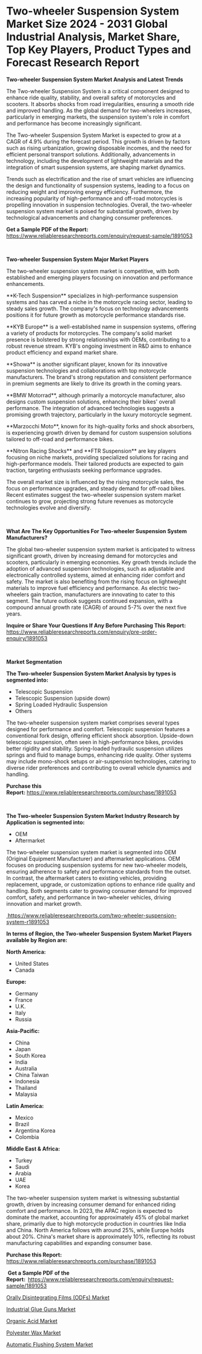 <p><h1>Two-wheeler Suspension System Market Size 2024 - 2031 Global Industrial Analysis, Market Share, Top Key Players, Product Types and Forecast Research Report</h1></p><p><strong>Two-wheeler Suspension System Market Analysis and Latest Trends</strong></p>
<p><p>The Two-wheeler Suspension System is a critical component designed to enhance ride quality, stability, and overall safety of motorcycles and scooters. It absorbs shocks from road irregularities, ensuring a smooth ride and improved handling. As the global demand for two-wheelers increases, particularly in emerging markets, the suspension system's role in comfort and performance has become increasingly significant.</p><p>The Two-wheeler Suspension System Market is expected to grow at a CAGR of 4.9% during the forecast period. This growth is driven by factors such as rising urbanization, growing disposable incomes, and the need for efficient personal transport solutions. Additionally, advancements in technology, including the development of lightweight materials and the integration of smart suspension systems, are shaping market dynamics. </p><p>Trends such as electrification and the rise of smart vehicles are influencing the design and functionality of suspension systems, leading to a focus on reducing weight and improving energy efficiency. Furthermore, the increasing popularity of high-performance and off-road motorcycles is propelling innovation in suspension technologies. Overall, the two-wheeler suspension system market is poised for substantial growth, driven by technological advancements and changing consumer preferences.</p></p>
<p><strong>Get a Sample PDF of the Report:&nbsp;</strong> <a href="https://www.reliableresearchreports.com/enquiry/request-sample/1891053?utm_campaign=8&utm_medium=2&utm_source=Github&utm_content=ia&utm_term=24102024&utm_id=two-wheeler-suspension-system">https://www.reliableresearchreports.com/enquiry/request-sample/1891053</a></p>
<p>&nbsp;</p>
<p><strong>Two-wheeler Suspension System Major Market Players</strong></p>
<p><p>The two-wheeler suspension system market is competitive, with both established and emerging players focusing on innovation and performance enhancements. </p><p>**K-Tech Suspension** specializes in high-performance suspension systems and has carved a niche in the motorcycle racing sector, leading to steady sales growth. The company's focus on technology advancements positions it for future growth as motorcycle performance standards rise.</p><p>**KYB Europe** is a well-established name in suspension systems, offering a variety of products for motorcycles. The company's solid market presence is bolstered by strong relationships with OEMs, contributing to a robust revenue stream. KYB's ongoing investment in R&D aims to enhance product efficiency and expand market share.</p><p>**Showa** is another significant player, known for its innovative suspension technologies and collaborations with top motorcycle manufacturers. The brand's strong reputation and consistent performance in premium segments are likely to drive its growth in the coming years.</p><p>**BMW Motorrad**, although primarily a motorcycle manufacturer, also designs custom suspension solutions, enhancing their bikes' overall performance. The integration of advanced technologies suggests a promising growth trajectory, particularly in the luxury motorcycle segment.</p><p>**Marzocchi Moto**, known for its high-quality forks and shock absorbers, is experiencing growth driven by demand for custom suspension solutions tailored to off-road and performance bikes.</p><p>**Nitron Racing Shocks** and **FTR Suspension** are key players focusing on niche markets, providing specialized solutions for racing and high-performance models. Their tailored products are expected to gain traction, targeting enthusiasts seeking performance upgrades.</p><p>The overall market size is influenced by the rising motorcycle sales, the focus on performance upgrades, and steady demand for off-road bikes. Recent estimates suggest the two-wheeler suspension system market continues to grow, projecting strong future revenues as motorcycle technologies evolve and diversify.</p></p>
<p>&nbsp;</p>
<p><strong>What Are The Key Opportunities For Two-wheeler Suspension System Manufacturers?</strong></p>
<p><p>The global two-wheeler suspension system market is anticipated to witness significant growth, driven by increasing demand for motorcycles and scooters, particularly in emerging economies. Key growth trends include the adoption of advanced suspension technologies, such as adjustable and electronically controlled systems, aimed at enhancing rider comfort and safety. The market is also benefiting from the rising focus on lightweight materials to improve fuel efficiency and performance. As electric two-wheelers gain traction, manufacturers are innovating to cater to this segment. The future outlook suggests continued expansion, with a compound annual growth rate (CAGR) of around 5-7% over the next five years.</p></p>
<p><strong>Inquire or Share Your Questions If Any Before Purchasing This Report:</strong> <a href="https://www.reliableresearchreports.com/enquiry/pre-order-enquiry/1891053?utm_campaign=8&utm_medium=2&utm_source=Github&utm_content=ia&utm_term=24102024&utm_id=two-wheeler-suspension-system">https://www.reliableresearchreports.com/enquiry/pre-order-enquiry/1891053</a></p>
<p>&nbsp;</p>
<p><strong>Market Segmentation</strong></p>
<p><strong>The Two-wheeler Suspension System Market Analysis by types is segmented into:</strong></p>
<p><ul><li>Telescopic Suspension</li><li>Telescopic Suspension (upside down)</li><li>Spring Loaded Hydraulic Suspension</li><li>Others</li></ul></p>
<p><p>The two-wheeler suspension system market comprises several types designed for performance and comfort. Telescopic suspension features a conventional fork design, offering efficient shock absorption. Upside-down telescopic suspension, often seen in high-performance bikes, provides better rigidity and stability. Spring-loaded hydraulic suspension utilizes springs and fluid to manage bumps, enhancing ride quality. Other systems may include mono-shock setups or air-suspension technologies, catering to diverse rider preferences and contributing to overall vehicle dynamics and handling.</p></p>
<p><strong>Purchase this Report:&nbsp;</strong><a href="https://www.reliableresearchreports.com/purchase/1891053?utm_campaign=8&utm_medium=2&utm_source=Github&utm_content=ia&utm_term=24102024&utm_id=two-wheeler-suspension-system">https://www.reliableresearchreports.com/purchase/1891053</a></p>
<p>&nbsp;</p>
<p><strong>The Two-wheeler Suspension System Market Industry Research by Application is segmented into:</strong></p>
<p><ul><li>OEM</li><li>Aftermarket</li></ul></p>
<p><p>The two-wheeler suspension system market is segmented into OEM (Original Equipment Manufacturer) and aftermarket applications. OEM focuses on producing suspension systems for new two-wheeler models, ensuring adherence to safety and performance standards from the outset. In contrast, the aftermarket caters to existing vehicles, providing replacement, upgrade, or customization options to enhance ride quality and handling. Both segments cater to growing consumer demand for improved comfort, safety, and performance in two-wheeler vehicles, driving innovation and market growth.</p></p>
<p><a href="https://www.reliableresearchreports.com/two-wheeler-suspension-system-r1891053?utm_campaign=8&utm_medium=2&utm_source=Github&utm_content=ia&utm_term=24102024&utm_id=two-wheeler-suspension-system">&nbsp;https://www.reliableresearchreports.com/two-wheeler-suspension-system-r1891053</a></p>
<p><strong>In terms of Region, the Two-wheeler Suspension System Market Players available by Region are:</strong></p>
<p>
    <p> <strong> North America: </strong>
        <ul>
            <li>United States</li>
            <li>Canada</li>
        </ul>
        </p> 
    <p> <strong> Europe: </strong>
        <ul>
            <li>Germany</li>
            <li>France</li>
            <li>U.K.</li>
            <li>Italy</li>
            <li>Russia</li>
        </ul>
        </p> 
    <p> <strong> Asia-Pacific: </strong>
        <ul>
            <li>China</li>
            <li>Japan</li>
            <li>South Korea</li>
            <li>India</li>
            <li>Australia</li>
            <li>China Taiwan</li>
            <li>Indonesia</li>
            <li>Thailand</li>
            <li>Malaysia</li>
        </ul>
        </p> 
    <p> <strong> Latin America: </strong>
        <ul>
            <li>Mexico</li>
            <li>Brazil</li>
            <li>Argentina Korea</li>
            <li>Colombia</li>
        </ul>
        </p> 
    <p> <strong> Middle East & Africa: </strong>
        <ul>
            <li>Turkey</li>
            <li>Saudi</li>
            <li>Arabia</li>
            <li>UAE</li>
            <li>Korea</li>
        </ul>
    </p>
    </p>
<p><p>The two-wheeler suspension system market is witnessing substantial growth, driven by increasing consumer demand for enhanced riding comfort and performance. In 2023, the APAC region is expected to dominate the market, accounting for approximately 45% of global market share, primarily due to high motorcycle production in countries like India and China. North America follows with around 25%, while Europe holds about 20%. China's market share is approximately 10%, reflecting its robust manufacturing capabilities and expanding consumer base.</p></p>
<p><strong>Purchase this Report: </strong><a href="https://www.reliableresearchreports.com/purchase/1891053?utm_campaign=8&utm_medium=2&utm_source=Github&utm_content=ia&utm_term=24102024&utm_id=two-wheeler-suspension-system">https://www.reliableresearchreports.com/purchase/1891053</a></p>
<p>&nbsp;<strong>Get a Sample PDF of the Report:&nbsp;&nbsp;</strong><a href="https://www.reliableresearchreports.com/enquiry/request-sample/1891053?utm_campaign=8&utm_medium=2&utm_source=Github&utm_content=ia&utm_term=24102024&utm_id=two-wheeler-suspension-system">https://www.reliableresearchreports.com/enquiry/request-sample/1891053</a></p>
<p><strong></strong></p>
<p><p><a href="https://www.linkedin.com/pulse/orally-disintegrating-films-odfs-market-industry-trends-forecast-2jw1c?utm_campaign=8&utm_medium=2&utm_source=Github&utm_content=ia&utm_term=24102024&utm_id=two-wheeler-suspension-system">Orally Disintegrating Films (ODFs) Market</a></p><p><a href="https://issuu.com/reportprime-2/docs/industrial-glue-guns-market-size-20_0541953692e054?utm_campaign=8&utm_medium=2&utm_source=Github&utm_content=ia&utm_term=24102024&utm_id=two-wheeler-suspension-system">Industrial Glue Guns Market</a></p><p><a href="https://medium.com/@jenessaz9fphi/organic-acid-market-global-market-insights-and-sales-trends-2024-to-2031-530a4673c481?postPublishedType=repub&utm_campaign=8&utm_medium=2&utm_source=Github&utm_content=ia&utm_term=24102024&utm_id=two-wheeler-suspension-system">Organic Acid Market</a></p><p><a href="https://medium.com/@hegwervaemeruk/polyester-wax-market-global-market-share-and-ranking-overall-sales-and-demand-forecast-2024-2cb10a8d0aab?utm_campaign=8&utm_medium=2&utm_source=Github&utm_content=ia&utm_term=24102024&utm_id=two-wheeler-suspension-system">Polyester Wax Market</a></p><p><a href="https://issuu.com/reportprime-2/docs/automatic-flushing-system-market-si_b2db68708d438a?utm_campaign=8&utm_medium=2&utm_source=Github&utm_content=ia&utm_term=24102024&utm_id=two-wheeler-suspension-system">Automatic Flushing System Market</a></p></p>